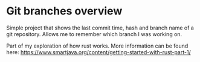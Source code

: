 # Git branches overview

Simple project that shows the last commit time, hash and branch name of a git repository. Allows me to remember
 which branch I was working on.
 
Part of my exploration of how rust works. More information can be found here: https://www.smartjava.org/content/getting-started-with-rust-part-1/